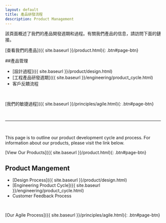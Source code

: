 ```yaml
---
layout: default
title: 產品研發流程
description: Product Management
---
```


該頁面概述了我們的產品開發週期和過程。有關我們產品的信息，請訪問下面的鏈接。

[查看我們的產品]({{ site.baseurl }}/product.html){: .btn#page-btn}


##產品管理

* [設計過程]({{ site.baseurl }}/product/design.html)
* [工程產品研發週期]({{ site.baseurl }}/engineering/product_cycle.html)
* 客戶反饋流程

<br>

[我們的敏捷過程]({{ site.baseurl }}/principles/agile.html){: .btn#page-btn}


<br>

---

<br>

This page is to outline our product development cycle and process. For information about our products, please visit the link below.

[View Our Products]({{ site.baseurl }}/product.html){: .btn#page-btn}


## Product Mangement

* [Design Process]({{ site.baseurl }}/product/design.html)
* [Engineering Product Cycle]({{ site.baseurl }}/engineering/product_cycle.html)
* Customer Feedback Process

<br>

[Our Agile Process]({{ site.baseurl }}/principles/agile.html){: .btn#page-btn}
